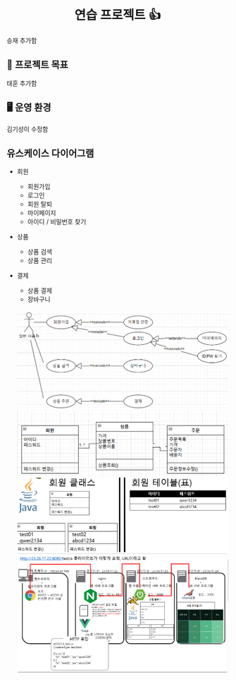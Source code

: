 <h1 align="center">연습 프로젝트 👍</h1>

승재 추가함 

## 📌 프로젝트 목표

태훈 추가함

## 🖥️ 운영 환경

김기성이 수정함

## 유스케이스 다이어그램 

- 회원 

    - 회원가입
    - 로그인
    - 회원 탈퇴
    - 마이페이지
    - 아이디 / 비밀번호 찾기

- 상품 
    - 상품 검색
    - 상품 관리

- 결제 
    - 상품 결제
    - 장바구니

    ![이미지](images/유스케이스.png)
    ![이미지](images/클래스다이어그램.png)
    ![이미지](images/회원클래스및테이블.png)
    ![이미지](images/상품표.png)